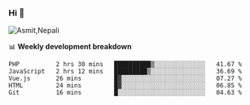 ### Hi 👋

![Asmit,Nepali](https://media.giphy.com/media/L8K62iTDkzGX6/giphy.gif)
<!--
**asmit99nepali/asmit99nepali** is a ✨ _special_ ✨ repository because its `README.md` (this file) appears on your GitHub profile.

Here are some ideas to get you started:

- 🔭 I’m currently working on ...
- 🌱 I’m currently learning ...
- 👯 I’m looking to collaborate on ...
- 🤔 I’m looking for help with ...
- 💬 Ask me about ...
- 📫 How to reach me: ...
- 😄 Pronouns: ...
- ⚡ Fun fact: ...
-->


📊 **Weekly development breakdown**
<!--START_SECTION:waka-->
```text
PHP          2 hrs 30 mins   ██████████▒░░░░░░░░░░░░░░   41.67 % 
JavaScript   2 hrs 12 mins   █████████▒░░░░░░░░░░░░░░░   36.69 % 
Vue.js       26 mins         █▓░░░░░░░░░░░░░░░░░░░░░░░   07.27 % 
HTML         24 mins         █▓░░░░░░░░░░░░░░░░░░░░░░░   06.85 % 
Git          16 mins         █░░░░░░░░░░░░░░░░░░░░░░░░   04.63 % 
```
<!--END_SECTION:waka-->

